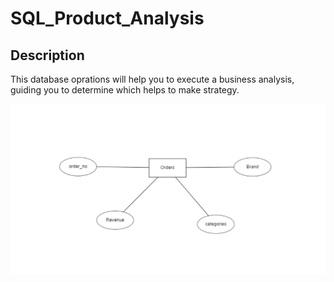 # SQL_Product_Analysis
## Description
This database oprations will help you to execute a business analysis, guiding you to determine which helps to make strategy.



![Screenshot](orders.png)

